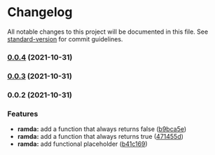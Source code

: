 # Changelog

All notable changes to this project will be documented in this file. See [standard-version](https://github.com/conventional-changelog/standard-version) for commit guidelines.

### [0.0.4](https://github.com/hitmands/ramda-ts/compare/v0.0.3...v0.0.4) (2021-10-31)

### [0.0.3](https://github.com/hitmands/ramda-ts/compare/v0.0.2...v0.0.3) (2021-10-31)

### 0.0.2 (2021-10-31)

### Features

- **ramda:** add a function that always returns false ([b9bca5e](https://github.com/hitmands/ramda-ts/commit/b9bca5edc4f428c47cb0fa306cb060644488fd31))
- **ramda:** add a function that always returns true ([471455d](https://github.com/hitmands/ramda-ts/commit/471455db0a8261000bbc29f10164ef5f1348f29c))
- **ramda:** add functional placeholder ([b41c169](https://github.com/hitmands/ramda-ts/commit/b41c169dfbe9f98fd5ebfad34bdf0da0b5ca7265))
